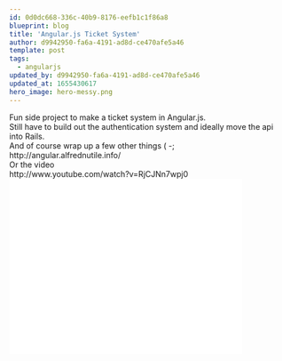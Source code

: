 ```yaml
---
id: 0d0dc668-336c-40b9-8176-eefb1c1f86a8
blueprint: blog
title: 'Angular.js Ticket System'
author: d9942950-fa6a-4191-ad8d-ce470afe5a46
template: post
tags:
  - angularjs
updated_by: d9942950-fa6a-4191-ad8d-ce470afe5a46
updated_at: 1655430617
hero_image: hero-messy.png
---
```

<p>Fun side project to make a ticket system in Angular.js.<br />
Still have to build out the authentication system and ideally move the api into Rails.<br />
And of course wrap up a few other things ( -;<br />
http://angular.alfrednutile.info/<br />
Or the video<br />
http://www.youtube.com/watch?v=RjCJNn7wpj0<br />
<iframe allowfullscreen="" frameborder="0" height="315" src="//www.youtube.com/embed/RjCJNn7wpj0" width="420"></iframe></p>

